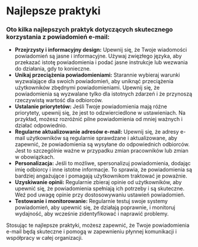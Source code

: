 # Najlepsze praktyki

### Oto kilka najlepszych praktyk dotyczących skutecznego korzystania z powiadomień e-mail:

* **Przejrzysty i informacyjny design:** Upewnij się, że Twoje wiadomości powiadomień są jasne i informacyjne. Używaj zwięzłego języka, aby przekazać istotę powiadomienia i podać jasne instrukcje lub wezwania do działania, gdy to konieczne.
* **Unikaj przeciążenia powiadomieniami:** Starannie wybieraj warunki wyzwalające dla swoich powiadomień, aby uniknąć przeciążenia użytkowników zbędnymi powiadomieniami. Upewnij się, że powiadomienia są wyzwalane tylko dla istotnych zdarzeń i że przynoszą rzeczywistą wartość dla odbiorców.
* **Ustalanie priorytetów:** Jeśli Twoje powiadomienia mają różne priorytety, upewnij się, że jest to odzwierciedlone w ustawieniach. Na przykład, możesz rozróżnić pilne powiadomienia od mniej ważnych i działać odpowiednio.
* **Regularne aktualizowanie adresów e-mail:** Upewnij się, że adresy e-mail użytkowników są regularnie sprawdzane i aktualizowane, aby zapewnić, że powiadomienia są wysyłane do odpowiednich odbiorców. Jest to szczególnie ważne w przypadku zmian pracowników lub zmian w obowiązkach.
* **Personalizacja:** Jeśli to możliwe, spersonalizuj powiadomienia, dodając imię odbiorcy i inne istotne informacje. To sprawia, że powiadomienia są bardziej angażujące i pomagają użytkownikom traktować je poważnie.
* **Uzyskiwanie opinii:** Regularnie zbieraj opinie od użytkowników, aby upewnić się, że powiadomienia spełniają ich potrzeby i są skuteczne. Weź pod uwagę opinie przy dostosowywaniu ustawień powiadomień.
* **Testowanie i monitorowanie:** Regularnie testuj swoje systemy powiadomień, aby upewnić się, że działają poprawnie, i monitoruj wydajność, aby wcześnie zidentyfikować i naprawić problemy.

Stosując te najlepsze praktyki, możesz zapewnić, że Twoje powiadomienia e-mail będą skuteczne i pomogą w zapewnieniu płynnej komunikacji i współpracy w całej organizacji.
